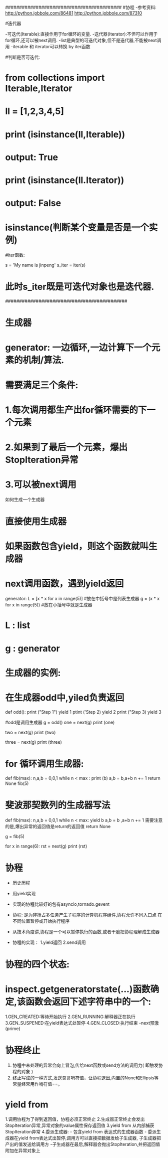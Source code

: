 ##########################################
#协程
-参考资料: 
http://python.jobbole.com/86481
http://python.jobbole.com/87310 


#迭代器 

-可迭代(Iterable):直接作用于for循环的变量.
-迭代器(Iterator):不但可以作用于for循环,还可以被next调用.
-list是典型的可迭代对象,但不是迭代器,不能被next调用
-iterable 和 iterator可以转换 by iter函数

#判断是否可迭代:
# from collections import Iterable,Iterator
# ll = [1,2,3,4,5] 
# print (isinstance(ll,Iterable))
# output: True 
# print (isinstance(ll.Iterator)) 
# output: False
# isinstance(判断某个变量是否是一个实例)


#iter函数: 

s = 'My name is jinpeng' 
s_iter = iter(s) 
# 此时s_iter既是可迭代对象也是迭代器. 



############################################
# 生成器 
# generator: 一边循环,一边计算下一个元素的机制/算法. 
# 需要满足三个条件: 
# 1.每次调用都生产出for循环需要的下一个元素
# 2.如果到了最后一个元素，爆出StopIteration异常
# 3.可以被next调用

如何生成一个生成器
# 直接使用生成器 
# 如果函数包含yield，则这个函数就叫生成器
# next调用函数，遇到yield返回

generator: 
L = [x * x for x in range(5)]  #放在中括号中是列表生成器
g = (x * x for x in range(5))  #放在小括号中就是生成器 
# L : list 
# g : generator 


# 生成器的实例: 
# 在生成器odd中,yiled负责返回
def odd(): 
    print ("Step 1") 
    yield 1 
    ptint ('Step 2) 
    yield 2 
    print ("Step 3) 
    yield 3 

#odd是调用生成器
g = odd() 
one = next(g) 
print (one) 

two = next(g) 
print (two)

three = next(g) 
print (three)


# for 循环调用生成器: 
def fib(max): 
    n,a,b = 0,0,1 
    while n < max : 
        print (b) 
        a,b = b,a+b 
        n += 1 
    return None 
fib(5) 

# 斐波那契数列的生成器写法 
def fib(max): 
    n,a,b = 0,0,1 
    while n < max: 
        yield b 
        a,b = b ,a+b 
        n += 1 
    需要注意的是,爆出异常的返回值是return的返回值
    return None 

g = fib(5) 

for x in range(6): 
    rst = next(g) 
    print (rst) 


# 协程 
- 历史历程 
- 用yield实现 
- 实现的协程比较好的包有asyncio,tornado.gevent 
- 协程: 是为非抢占多任务产生子程序的计算机程序组件,协程允许不同入口点
在不同位置暂停或开始执行程序
- 从技术角度讲,协程是一个可以暂停执行的函数,或者干脆把协程理解成生成器

- 协程的实现：
1.yield返回
2.send调用

# 协程的四个状态: 
# inspect.getgeneratorstate(...)函数确定,该函数会返回下述字符串中的一个:
1.GEN_CREATED:等待开始执行
2.GEN_RUNNING:解释器正在执行
3.GEN_SUSPENED:在yield表达式处暂停
4.GEN_CLOSED:执行结束
-next预激(prime)

# 协程终止
1. 协程中未处理的异常会向上冒泡,传给next函数或send方法的调用力(
     即触发协程的对象
 ) 
2. 终止写成的一种方式,发送莫哥哨符值，让协程退出,内置的None和Ellipsis等
常量经常用作哨符值==。

# yield from
1.调用协程为了得到返回值，协程必须正常终止
2.生成器正常终止会发出StopIteration异常,异常对象的value属性保存返回值
3.yield from 从内部捕获StopIteration异常
4.委派生成器: 
    - 包含yield from 表达式的生成器函数 
    - 委派生成器在yield from表达式出暂停,调用方可以直接把数据发给子生成器,
    子生成器把产出的值发送给调用方
    -子生成器在最后,解释器会抛出StopIteration,并把返回值附加在异常对象上





















